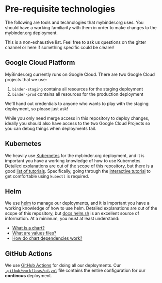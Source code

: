 # Pre-requisite technologies

The following are tools and technologies that mybinder.org uses. You should have
a working familiarity with them in order to make changes to the mybinder.org deployment.

This is a non-exhaustive list. Feel free to ask us questions on the gitter channel or
here if something specific could be clearer!

## Google Cloud Platform

MyBinder.org currently runs on Google Cloud. There are two Google Cloud projects
that we use:

1. `binder-staging` contains all resources for the staging deployment
2. `binder-prod` contains all resources for the production deployment

We'll hand out credentials to anyone who wants to play with the staging deployment,
so please just ask!

While you only need merge access in this repository to deploy changes, ideally
you should also have access to the two Google Cloud Projects so you can debug
things when deployments fail.

## Kubernetes

We heavily use [Kubernetes](https://kubernetes.io/) for the mybinder.org deployment, and it is important you
have a working knowledge of how to use Kubernetes. Detailed explanations are out
of the scope of this repository, but there is a good [list of tutorials](https://kubernetes.io/docs/tutorials/).
Specifically, going through the [interactive tutorial](https://kubernetes.io/docs/tutorials/kubernetes-basics/)
to get comfortable using `kubectl` is required.

## Helm

We use [helm](https://helm.sh) to manage our deployments, and it is important you
have a working knowledge of how to use helm. Detailed explanations are out of the
scope of this repository, but [docs.helm.sh](https://docs.helm.sh) is an excellent
source of information. At a minimum, you must at least understand:

- [What is a chart?](https://helm.sh/docs/chart_template_guide/getting_started/#charts)
- [What are values files?](https://helm.sh/docs/chart_template_guide/values_files/)
- [How do chart dependencies work?](https://helm.sh/docs/chart_template_guide/subcharts_and_globals/)

## GitHub Actions

We use [GitHub Actions](https://docs.github.com/en/actions) for doing all our deployments. Our
[`.github/workflows/cd.yml`](https://github.com/jupyterhub/mybinder.org-deploy/blob/main/.github/workflows/cd.yml) file
contains the entire configuration for our **continous** deployment.

[mybinder.org]: https://mybinder.org
[staging.mybinder.org]: https://staging.mybinder.org
